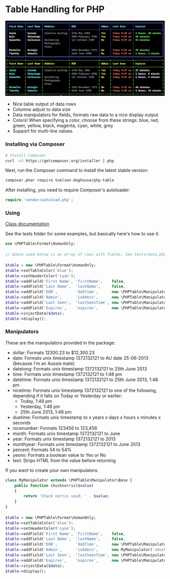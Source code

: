 Table Handling for PHP
================================================

![Example](example.png)

- Nice table output of data rows
- Columns adjust to data size
- Data manipulators for fields, formats raw data to a nice display output
- Colors! When specifying a color, choose from these strings: blue, red, green,
  yellow, black, magenta, cyan, white, grey
- Support for multi-line values.

### Installing via Composer

```bash
# Install Composer
curl -sS https://getcomposer.org/installer | php
```

Next, run the Composer command to install the latest stable version:

```bash
composer.phar require tnelson-doghouse/php-table
```

After installing, you need to require Composer's autoloader:

```php
require 'vendor/autoload.php';
```

### Using

[Class documentation](docs/Documentation.md)

See the tests folder for some examples, but basically here's how to use it:

```php
use \PHPTable\Format\HumanOnly;

// $data used below is an array of rows with fields. See tests/data.php for an example.

$table = new \PHPTable\Format\HumanOnly;
$table->setTableColor('blue');
$table->setHeaderColor('cyan');
$table->addField('First Name', 'firstName',    false,                               'white');
$table->addField('Last Name',  'lastName',     false,                               'white');
$table->addField('DOB',        'dobTime',      new \PHPTable\Manipulator\Base('datelong'));
$table->addField('Admin',      'isAdmin',      new \PHPTable\Manipulator\Base('yesno'),    'yellow');
$table->addField('Last Seen',  'lastSeenTime', new \PHPTable\Manipulator\Base('nicetime'), 'red');
$table->addField('Expires',    'expires',      new \PHPTable\Manipulator\Base('duetime'),  'green');
$table->injectData($data);
$table->display();
```

### Manipulators

These are the manipulators provided in the package:

- dollar: Formats 12300.23 to $12,300.23
- date: Formats unix timestamp 1372132121 to AU date 25-06-2013 (because I'm an Aussie mate)
- datelong: Formats unix timestamp 1372132121 to 25th June 2013
- time: Formats unix timestamp 1372132121 to 1:48 pm
- datetime: Formats unix timestamp 1372132121 to 25th June 2013, 1:48 pm
- nicetime: Formats unix timestamp 1372132121 to one of the following, depending if it falls on Today or Yesterday or earlier:
  - Today, 1:48 pm
  - Yesterday, 1:48 pm
  - 25th June 2013, 1:48 pm
- duetime: Formats unix timestamp to x years x days x hours x minutes x seconds
- nicenumber: Formats 123456 to 123,456
- month: Formats unix timestamp 1372132121 to June
- year: Formats unix timestamp 1372132121 to 2013
- monthyear: Formats unix timestamp 1372132121 to June 2013
- percent: Formats 54 to 54%
- yesno: Formats a boolean value to Yes or No
- text: Strips HTML from the value before returning

If you want to create your own manipulators:

```php
class MyManipulator extends \PHPTable\Manipulator\Base {
	public function chucknorris($value)
	{
		return 'Chuck norris said: ' . $value;
	}
}

$table = new \PHPTable\Format\HumanOnly;
$table->setTableColor('blue');
$table->setHeaderColor('cyan');
$table->addField('First Name', 'firstName',    false,                               'white');
$table->addField('Last Name',  'lastName',     false,                               'white');
$table->addField('DOB',        'dobTime',      new \PHPTable\Manipulator\Base('datelong'));
$table->addField('Admin',      'isAdmin',      new MyManipulator('chucknorris'),    'yellow');
$table->addField('Last Seen',  'lastSeenTime', new \PHPTable\Manipulator\Base('nicetime'), 'red');
$table->addField('Expires',    'expires',      new \PHPTable\Manipulator\Base('duetime'),  'green');
$table->injectData($data);
$table->display();
```
